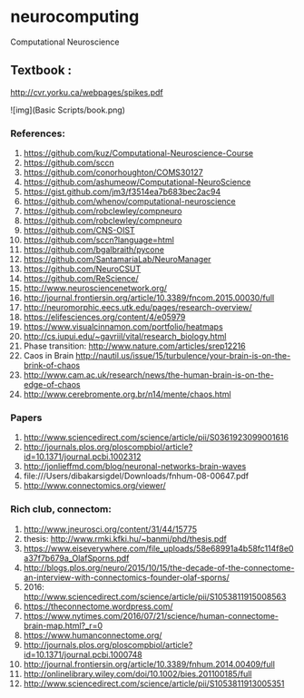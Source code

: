 # neurocomputing
Computational Neuroscience

## Textbook : 
   http://cvr.yorku.ca/webpages/spikes.pdf
   
![img](Basic Scripts/book.png)

### References: 
1. https://github.com/kuz/Computational-Neuroscience-Course
2. https://github.com/sccn
3. https://github.com/conorhoughton/COMS30127
4. https://github.com/ashumeow/Computational-NeuroScience
5. https://gist.github.com/jm3/f3514ea7b683bec2ac94
6. https://github.com/whenov/computational-neuroscience
7. https://github.com/robclewley/compneuro
8. https://github.com/robclewley/compneuro
9. https://github.com/CNS-OIST
10. https://github.com/sccn?language=html
11. https://github.com/bgalbraith/pycone
12. https://github.com/SantamariaLab/NeuroManager
13. https://github.com/NeuroCSUT
14. https://github.com/ReScience/
15. http://www.neurosciencenetwork.org/
16. http://journal.frontiersin.org/article/10.3389/fncom.2015.00030/full
17. http://neuromorphic.eecs.utk.edu/pages/research-overview/
18. https://elifesciences.org/content/4/e05979
19. https://www.visualcinnamon.com/portfolio/heatmaps
20. http://cs.iupui.edu/~gavriil/vital/research_biology.html
21. Phase transition: http://www.nature.com/articles/srep12216
22. Caos in Brain http://nautil.us/issue/15/turbulence/your-brain-is-on-the-brink-of-chaos
23. http://www.cam.ac.uk/research/news/the-human-brain-is-on-the-edge-of-chaos
24. http://www.cerebromente.org.br/n14/mente/chaos.html



### Papers
1. http://www.sciencedirect.com/science/article/pii/S0361923099001616
2. http://journals.plos.org/ploscompbiol/article?id=10.1371/journal.pcbi.1002312
3. http://jonlieffmd.com/blog/neuronal-networks-brain-waves
4. file:///Users/dibakarsigdel/Downloads/fnhum-08-00647.pdf
5. http://www.connectomics.org/viewer/

### Rich club, connectom:
1. http://www.jneurosci.org/content/31/44/15775
2. thesis: http://www.rmki.kfki.hu/~banmi/phd/thesis.pdf
3. https://www.eiseverywhere.com/file_uploads/58e68991a4b58fc114f8e0a37f7b679a_OlafSporns.pdf
4. http://blogs.plos.org/neuro/2015/10/15/the-decade-of-the-connectome-an-interview-with-connectomics-founder-olaf-sporns/
5. 2016: http://www.sciencedirect.com/science/article/pii/S1053811915008563
6. https://theconnectome.wordpress.com/
7. https://www.nytimes.com/2016/07/21/science/human-connectome-brain-map.html?_r=0
8. https://www.humanconnectome.org/
9. http://journals.plos.org/ploscompbiol/article?id=10.1371/journal.pcbi.1000748
10. http://journal.frontiersin.org/article/10.3389/fnhum.2014.00409/full
11. http://onlinelibrary.wiley.com/doi/10.1002/bies.201100185/full
12. http://www.sciencedirect.com/science/article/pii/S1053811913005351









